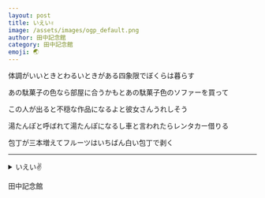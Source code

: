 ```yaml
---
layout: post
title: いえい✌️
image: /assets/images/ogp_default.png
author: 田中記念館
category: 田中記念館
emoji: 🌏
---
```


<div class="tanka-area"><div class="tanka">
<p>体調がいいときとわるいときがある四象限でぼくらは暮らす</p>
<p>あの駄菓子の色なら部屋に合うかもとあの駄菓子色のソファーを買って</p>
<p>この人が出ると不穏な作品になるよと彼女さんうれしそう</p>
<p>湯たんぽと呼ばれて湯たんぽになるし車と言われたらレンタカー借りる</p>
<p>包丁が三本増えてフルーツはいちばん白い包丁で剥く</p></div></div>

---

<details><summary>いえい✌️</summary>
体調がいいときとわるいときがある四象限でぼくらは暮らす<br />
あの駄菓子の色なら部屋に合うかもとあの駄菓子色のソファーを買って<br />
この人が出ると不穏な作品になるよと彼女さんうれしそう<br />
湯たんぽと呼ばれて湯たんぽになるし車と言われたらレンタカー借りる<br />
包丁が三本増えてフルーツはいちばん白い包丁で剥く<br />
<br />
</details>

田中記念館
